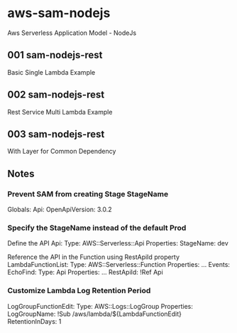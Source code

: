 # aws-sam-nodejs
Aws Serverless Application Model - NodeJs

## 001 sam-nodejs-rest

Basic Single Lambda Example

## 002 sam-nodejs-rest

Rest Service Multi Lambda Example

## 003 sam-nodejs-rest

With Layer for Common Dependency


## Notes

### Prevent SAM from creating Stage StageName
Globals:
  Api:
    OpenApiVersion: 3.0.2

### Specify the StageName instead of the default Prod

Define the API
  Api:
    Type: AWS::Serverless::Api
    Properties:
      StageName: dev

Reference the API in the Function using RestApiId property   
  LambdaFunctionList:
    Type: AWS::Serverless::Function
    Properties:
      ...
      Events:
        EchoFind:
          Type: Api
          Properties:
            ...
            RestApiId: !Ref Api

### Customize Lambda Log Retention Period

  LogGroupFunctionEdit:
    Type: AWS::Logs::LogGroup
    Properties:
      LogGroupName: !Sub /aws/lambda/${LambdaFunctionEdit}
      RetentionInDays: 1
